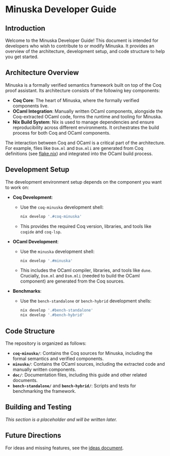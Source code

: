 # Minuska Developer Guide

## Introduction

Welcome to the Minuska Developer Guide! This document is intended for developers who wish to contribute to or modify Minuska. It provides an overview of the architecture, development setup, and code structure to help you get started.

## Architecture Overview

Minuska is a formally verified semantics framework built on top of the Coq proof assistant. Its architecture consists of the following key components:

- **Coq Core**: The heart of Minuska, where the formally verified components live.
- **OCaml Integration**: Manually written OCaml components, alongside the Coq-extracted OCaml code, forms the runtime and tooling for Minuska.
- **Nix Build System**: Nix is used to manage dependencies and ensure reproducibility across different environments. It orchestrates the build process for both Coq and OCaml components.

The interaction between Coq and OCaml is a critical part of the architecture. For example, files like `Dsm.ml` and `Dsm.mli` are generated from Coq definitions (see [flake.nix](../flake.nix)) and integrated into the OCaml build process.

## Development Setup

The development environment setup depends on the component you want to work on:

- **Coq Development**:
  - Use the `coq-minuska` development shell:
    ```sh
    nix develop '.#coq-minuska'
    ```
  - This provides the required Coq version, libraries, and tools like `coqide` and `coq-lsp`.

- **OCaml Development**:
  - Use the `minuska` development shell:
    ```sh
    nix develop '.#minuska'
    ```
  - This includes the OCaml compiler, libraries, and tools like `dune`. Crucially, `Dsm.ml` and `Dsm.mli` (needed to build the OCaml component) are generated from the Coq sources.

- **Benchmarks**:
  - Use the `bench-standalone` or `bench-hybrid` development shells:
    ```sh
    nix develop '.#bench-standalone'
    nix develop '.#bench-hybrid'
    ```

## Code Structure

The repository is organized as follows:

- **`coq-minuska/`**: Contains the Coq sources for Minuska, including the formal semantics and verified components.
- **`minuska/`**: Contains the OCaml sources, including the extracted code and manually written components.
- **`doc/`**: Documentation files, including this guide and other related documents.
- **`bench-standalone/`** and **`bench-hybrid/`**: Scripts and tests for benchmarking the framework.

## Building and Testing

*This section is a placeholder and will be written later.*

## Future Directions

For ideas and missing features, see the [ideas document](./ideas.md).
